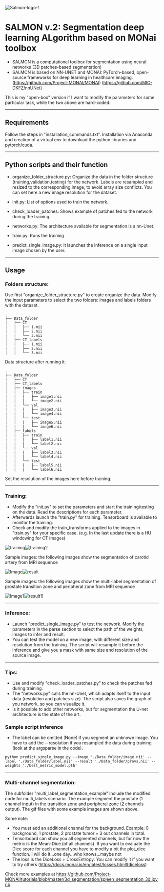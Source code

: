 ![Salmon-logo-1](images/salmon.JPG)
# SALMON v.2: Segmentation deep learning ALgorithm based on MONai toolbox
- SALMON is a computational toolbox for segmentation using neural networks (3D patches-based segmentation)
- SALMON is based on  NN-UNET and MONAI: PyTorch-based, open-source frameworks for deep learning in healthcare imaging. 
(https://github.com/Project-MONAI/MONAI)
(https://github.com/MIC-DKFZ/nnUNet)

This is my "open-box" version if I want to modify the parameters for some particular task, while the two above are hard-coded.

*******************************************************************************
## Requirements
Follow the steps in "installation_commands.txt". Installation via Anaconda and creation of a virtual env to download the python libraries and pytorch/cuda.
*******************************************************************************
## Python scripts and their function

- organize_folder_structure.py: Organize the data in the folder structure (training,validation,testing) for the network. 
Labels are resampled and resized to the corresponding image, to avoid array size conflicts. You can set here a new image resolution for the dataset. 

- init.py: List of options used to train the network. 

- check_loader_patches: Shows example of patches fed to the network during the training.  

- networks.py: The architecture available for segmentation is a nn-Unet.

- train.py: Runs the training

- predict_single_image.py: It launches the inference on a single input image chosen by the user.
*******************************************************************************
## Usage
### Folders structure:

Use first "organize_folder_structure.py" to create organize the data.
Modify the input parameters to select the two folders: images and labels folders with the dataset.

    .
	├── Data_folder                   
	|   ├── CT               
	|   |   ├── 1.nii 
    |   |   ├── 2.nii 	
	|   |   └── 3.nii                     
	|   ├── CT_labels                         
	|   |   ├── 1.nii 
    |   |   ├── 2.nii 	
	|   |   └── 3.nii  

Data structure after running it:

	.
	├── Data_folder  
	|   ├── CT  
	|   ├── CT_labels 
	|   ├── images              
	|   |   ├── train             
	|   |   |   ├── image1.nii              
	|   |   |   └── image2.nii                     
	|   |   └── val             
	|   |   |   ├── image3.nii             
	|   |   |   └── image4.nii
	|   |   └── test             
	|   |   |   ├── image5.nii              
	|   |   |   └── image6.nii
	|   ├── labels              
	|   |   ├── train             
	|   |   |   ├── label1.nii              
	|   |   |   └── label2.nii                     
	|   |   └── val             
	|   |   |   ├── label3.nii             
	|   |   |   └── label4.nii
	|   |   └── test             
	|   |   |   ├── label5.nii              
	|   |   |   └── label6.nii
	
Set the resolution of the images here before training.
 
*******************************************************************************
### Training:
- Modify the "init.py" to set the parameters and start the training/testing on the data. Read the descriptions for each parameter.
- Afterwards launch the "train.py" for training. Tensorboard is available to monitor the training:	
- Check and modify the train_transforms applied to the images  in "train.py" for your specific case. (e.g. In the last update there is a HU windowing for CT images)

![training](images/salmon3.JPG)![training2](images/salmon4.JPG)

Sample images: the following images show the segmentation of carotid artery from MRI sequence

![Image](images/image.gif)![result](images/result.gif)

Sample images: the following images show the multi-label segmentation of prostate transition zone and peripheral zone from MRI sequence

![Image1](images/prostate.gif)![result1](images/prostate_inf.gif)!

*******************************************************************************
### Inference:
- Launch "predict_single_image.py" to test the network. Modify the parameters in the parse section to select the path of the weights, images to infer and result. 
- You can test the model on a new image, with different size and resolution from the training. The script will resample it before the inference and give you a mask
with same size and resolution of the source image.
*******************************************************************************
### Tips:
- Use and modify "check_loader_patches.py" to check the patches fed during training. 
- The "networks.py" calls the nn-Unet, which adapts itself to the input data (resolution and patches size). The script also saves the graph of you network, so you can visualize it. 
- Is it possible to add other networks, but for segmentation the U-net architecture is the state of the art.

### Sample script inference
- The label can be omitted (None) if you segment an unknown image. You have to add the --resolution if you resampled the data during training (look at the argsparse in the code).
```console
python predict_single_image.py --image './Data_folder/image.nii' --label './Data_folder/label.nii' --result './Data_folder/prova.nii' --weights './best_metric_model.pth'
```
*******************************************************************************
### Multi-channel segmentation: 

The subfolder "multi_label_segmentation_example" include the modified code for multi_labels scenario.
The example segment the prostate (1 channel input) in the transition zone and peripheral zone (2 channels output). 
The gif files with some example images are shown above.

Some note:
- You must add an additional channel for the background. Example: 0 background, 1 prostate, 2 prostate tumor = 3 out channels in total.
- Tensorboard can show you all segmented channels, but for now the metric is the Mean-Dice (of all channels). If you want to evaluate the Dice score for each channel you 
  have to modify a bit the plot_dice function. I will do it...one day...who knows...maybe not
- The loss is the DiceLoss + CrossEntropy. You can modify it if you want to try others (https://docs.monai.io/en/latest/losses.html#diceloss)

Check more examples at https://github.com/Project-MONAI/tutorials/blob/master/3d_segmentation/spleen_segmentation_3d.ipynb.
